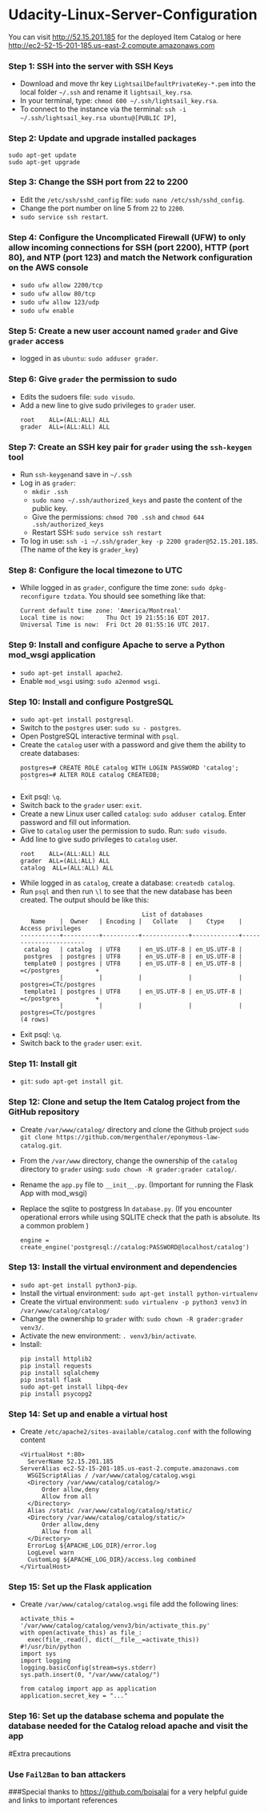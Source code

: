 # Udacity-Linux-Server-Configuration

You can visit http://52.15.201.185 for the deployed Item Catalog or here http://ec2-52-15-201-185.us-east-2.compute.amazonaws.com

### Step 1: SSH into the server with SSH Keys

- Download and move thr key `LightsailDefaultPrivateKey-*.pem` into the local folder `~/.ssh` and rename it `lightsail_key.rsa`.
- In your terminal, type: `chmod 600 ~/.ssh/lightsail_key.rsa`.
- To connect to the instance via the terminal: `ssh -i ~/.ssh/lightsail_key.rsa ubuntu@[PUBLIC IP]`,

### Step 2: Update and upgrade installed packages
```
sudo apt-get update
sudo apt-get upgrade
```

### Step 3: Change the SSH port from 22 to 2200

- Edit the `/etc/ssh/sshd_config` file: `sudo nano /etc/ssh/sshd_config`.
- Change the port number on line 5 from `22` to `2200`.
- `sudo service ssh restart`.

### Step 4: Configure the Uncomplicated Firewall (UFW) to only allow incoming connections for SSH (port 2200), HTTP (port 80), and NTP (port 123) and match the Network configuration on the AWS console
  - `sudo ufw allow 2200/tcp`
  - `sudo ufw allow 80/tcp`
  - `sudo ufw allow 123/udp`
  - `sudo ufw enable`

### Step 5: Create a new user account named `grader` and Give `grader` access

- logged in as `ubuntu`: `sudo adduser grader`. 

### Step 6: Give `grader` the permission to sudo

- Edits the sudoers file: `sudo visudo`.
- Add a new line to give sudo privileges to `grader` user.
  ```
  root    ALL=(ALL:ALL) ALL
  grader  ALL=(ALL:ALL) ALL
  ```

### Step 7: Create an SSH key pair for `grader` using the `ssh-keygen` tool

- Run `ssh-keygen`and save in `~/.ssh`
- Log in as `grader`:
  -  `mkdir .ssh`
  -  `sudo nano ~/.ssh/authorized_keys` and paste the content of the public key.
  - Give the permissions: `chmod 700 .ssh` and `chmod 644 .ssh/authorized_keys`
  - Restart SSH: `sudo service ssh restart`
- To log in use: `ssh -i ~/.ssh/grader_key -p 2200 grader@52.15.201.185`. (The name of the key is `grader_key`)


### Step 8: Configure the local timezone to UTC

- While logged in as `grader`, configure the time zone: `sudo dpkg-reconfigure tzdata`. You should see something like that:

  ```
  Current default time zone: 'America/Montreal'
  Local time is now:      Thu Oct 19 21:55:16 EDT 2017.
  Universal Time is now:  Fri Oct 20 01:55:16 UTC 2017.
  ```

### Step 9: Install and configure Apache to serve a Python mod_wsgi application

- `sudo apt-get install apache2`.
- Enable `mod_wsgi` using: `sudo a2enmod wsgi`.

### Step 10: Install and configure PostgreSQL

- `sudo apt-get install postgresql`.
- Switch to the `postgres` user: `sudo su - postgres`.
- Open PostgreSQL interactive terminal with `psql`.
- Create the `catalog` user with a password and give them the ability to create databases:
  ```
  postgres=# CREATE ROLE catalog WITH LOGIN PASSWORD 'catalog';
  postgres=# ALTER ROLE catalog CREATEDB;
  ``
- Exit psql: `\q`.
- Switch back to the `grader` user: `exit`.
- Create a new Linux user called `catalog`: `sudo adduser catalog`. Enter password and fill out information.
- Give to `catalog` user the permission to sudo. Run: `sudo visudo`.
- Add line to give sudo privileges to `catalog` user.
  ```
  root    ALL=(ALL:ALL) ALL
  grader  ALL=(ALL:ALL) ALL
  catalog  ALL=(ALL:ALL) ALL
  ```
- While logged in as `catalog`, create a database: `createdb catalog`.
- Run `psql` and then run `\l` to see that the new database has been created. The output should be like this:
  ```
                                    List of databases
     Name    |  Owner   | Encoding |   Collate   |    Ctype    |   Access privileges   
  -----------+----------+----------+-------------+-------------+-----------------------
   catalog   | catalog  | UTF8     | en_US.UTF-8 | en_US.UTF-8 | 
   postgres  | postgres | UTF8     | en_US.UTF-8 | en_US.UTF-8 | 
   template0 | postgres | UTF8     | en_US.UTF-8 | en_US.UTF-8 | =c/postgres          +
             |          |          |             |             | postgres=CTc/postgres
   template1 | postgres | UTF8     | en_US.UTF-8 | en_US.UTF-8 | =c/postgres          +
             |          |          |             |             | postgres=CTc/postgres
  (4 rows)
  ```
- Exit psql: `\q`.
- Switch back to the `grader` user: `exit`.

### Step 11: Install git

- `git`: `sudo apt-get install git`.


### Step 12: Clone and setup the Item Catalog project from the GitHub repository 

- Create `/var/www/catalog/` directory and clone the Github project `sudo git clone https://github.com/mergenthaler/eponymous-law-catalog.git`.
- From the `/var/www` directory, change the ownership of the `catalog` directory to `grader` using: `sudo chown -R grader:grader catalog/`.
- Rename the `app.py` file to `__init__.py`. (Important for running the Flask App with mod_wsgi)

- Replace the sqlite to postgress In `database.py`. (If you encounter operational errors while using SQLITE check that the path is absolute. Its a common problem )
   ```
   engine = create_engine('postgresql://catalog:PASSWORD@localhost/catalog')
   ``` 


### Step 13: Install the virtual environment and dependencies

- `sudo apt-get install python3-pip`.
- Install the virtual environment: `sudo apt-get install python-virtualenv`
- Create the virtual environment: `sudo virtualenv -p python3 venv3` in `/var/www/catalog/catalog/`
- Change the ownership to `grader` with: `sudo chown -R grader:grader venv3/`.
- Activate the new environment: `. venv3/bin/activate`.
- Install:
  ```
  pip install httplib2
  pip install requests
  pip install sqlalchemy
  pip install flask
  sudo apt-get install libpq-dev
  pip install psycopg2
  ```

### Step 14: Set up and enable a virtual host

- Create `/etc/apache2/sites-available/catalog.conf` with the following content

  ```
  <VirtualHost *:80>
    ServerName 52.15.201.185
  ServerAlias ec2-52-15-201-185.us-east-2.compute.amazonaws.com
    WSGIScriptAlias / /var/www/catalog/catalog.wsgi
    <Directory /var/www/catalog/catalog/>
        Order allow,deny
        Allow from all
    </Directory>
    Alias /static /var/www/catalog/catalog/static/
    <Directory /var/www/catalog/catalog/static/>
        Order allow,deny
        Allow from all
    </Directory>
    ErrorLog ${APACHE_LOG_DIR}/error.log
    LogLevel warn
    CustomLog ${APACHE_LOG_DIR}/access.log combined
  </VirtualHost>
  ```

### Step 15: Set up the Flask application

- Create `/var/www/catalog/catalog.wsgi` file add the following lines:

  ```
  activate_this = '/var/www/catalog/catalog/venv3/bin/activate_this.py'
  with open(activate_this) as file_:
    exec(file_.read(), dict(__file__=activate_this))
  #!/usr/bin/python
  import sys
  import logging
  logging.basicConfig(stream=sys.stderr)
  sys.path.insert(0, "/var/www/catalog/")
 
  from catalog import app as application
  application.secret_key = "..."
  ```

### Step 16: Set up the database schema and populate the database needed for the Catalog  reload apache and visit the app

#Extra precautions 
###  Use `Fail2Ban` to ban attackers 

###Special thanks to https://github.com/boisalai for a very helpful guide and links to important references
